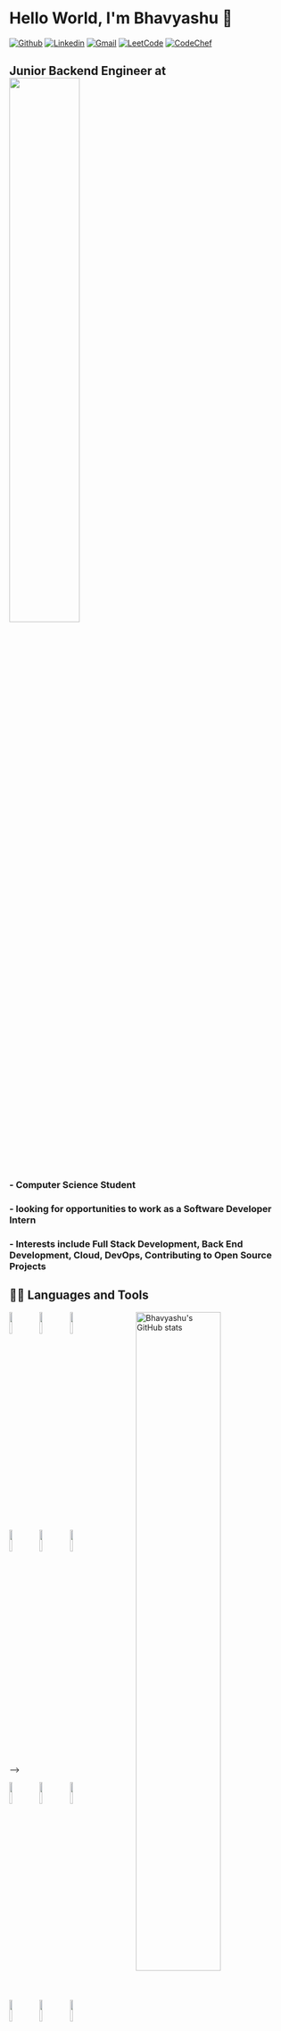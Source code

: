 # Hello World, I'm Bhavyashu 👋

[![Github](https://img.shields.io/badge/-Github-000?style=flat&logo=Github&logoColor=white)](https://github.com/Bhavyashu)
[![Linkedin](https://img.shields.io/badge/-LinkedIn-blue?style=flat&logo=Linkedin&logoColor=white)](https://www.linkedin.com/in/bhavyashu/)
[![Gmail](https://img.shields.io/badge/-Gmail-c14438?style=flat&logo=Gmail&logoColor=white)](mailto:the.bhavyashu@gmail.com)
[![LeetCode](https://img.shields.io/badge/-leetcode-black?style=flat&logo=leetcode&logocolor=#fff)](https://leetcode.com/bhavyashu/)
[![CodeChef](https://img.shields.io/badge/CodeChef-%23964B00.svg?style=flat&logo=CodeChef&logoColor=white)](https://www.codechef.com/users/bhavyashu)


<!-- <img width="55%" align="right" alt="Github" src="[https://raw.githubusercontent.com/onimur/.github/master/.resources/git-header.svg](https://img.freepik.com/free-vector/programmer-work-with-working-day-symbols-flat-illustration_1284-60322.jpg?w=1060&t=st=1661627876~exp=1661628476~hmac=62071dc36483ec67aba8b9e801bf89aa5ddefd93f647b9fd3acdc8753c27445a)" /> -->

## Junior Backend Engineer at [<img src="https://openinapp.com/logo.svg" width="50%" height="50%">](https://openinapp.com)

### - Computer Science Student
### - looking for opportunities to work as a Software Developer Intern
### - Interests include Full Stack Development, Back End Development, Cloud, DevOps, Contributing to Open Source Projects  

## 👨‍💻 Languages and Tools
<p>
  <img width="55%" align="right" alt="Bhavyashu's GitHub stats" src="https://github-readme-stats.vercel.app/api?username=Bhavyashu&count_private=true&show_icons=true&theme=tokyonight" />

 
  <code><img width="10%" src="https://www.vectorlogo.zone/logos/java/java-ar21.svg"></code>
  <code><img width="10%" src="https://www.vectorlogo.zone/logos/javascript/javascript-ar21.svg"></code>
  <code><img width="10%" src="https://www.vectorlogo.zone/logos/python/python-ar21.svg"></code>
  <br />
  <code><img width="10%" src="https://www.vectorlogo.zone/logos/reactjs/reactjs-ar21.svg"></code>
  <code><img width="10%" src="https://www.vectorlogo.zone/logos/mysql/mysql-ar21.svg"></code>
  <code><img width="10%" src="https://www.vectorlogo.zone/logos/graphql/graphql-ar21.svg"></code>
  
  <br />
<!--   <code><img width="10%" src="https://www.vectorlogo.zone/logos/postgresql/postgresql-ar21.svg"></code>
   <code><img width="10%" src="https://www.vectorlogo.zone/logos/dotnet/dotnet-ar21.svg"></code>
  <code><img width="10%" src="https://www.vectorlogo.zone/logos/typescriptlang/typescriptlang-ar21.svg"></code>
  <code><img width="10%" src="https://www.vectorlogo.zone/logos/hasuraio/hasuraio-ar21.svg"></code>
  <code><img width="10%" src="https://www.vectorlogo.zone/logos/travis-ci/travis-ci-ar21.svg"></code>
  <code><img width="10%" src="https://www.vectorlogo.zone/logos/circleci/circleci-ar21.svg"></code>
  <br /> --> -->
  
  <code><img width="10%" src="https://www.vectorlogo.zone/logos/getpostman/getpostman-ar21.svg"></code>
  <code><img width="10%" src="https://www.vectorlogo.zone/logos/git-scm/git-scm-ar21.svg"></code>
  <code><img width="10%" src="https://www.vectorlogo.zone/logos/github/github-ar21.svg"></code>
  <br />
  <code><img width="10%" src="https://www.vectorlogo.zone/logos/docker/docker-ar21.svg"></code>
  <code><img width="10%" src="https://www.vectorlogo.zone/logos/netlify/netlify-ar21.svg"></code>
  <code><img width="10%" src="https://www.vectorlogo.zone/logos/heroku/heroku-ar21.svg"></code>

</p>

## Competetive Programming and Solving DSA

[![bhavyashu's LeetCode Stats](https://leetcode-stats.vercel.app/api?username=bhavyashu&theme=dark)]
<!-- (https://github.com/JeremyTsaii/leetcode-stats) -->

<!-- ## 👀 Active Repo

[![ReadMe Card](https://github-readme-stats.vercel.app/api/pin/?username=JeremyTsaii&repo=hyperplanner&show_owner=true)](https://github.com/JeremyTsaii/hyperplanner)

![Banner](https://user-images.githubusercontent.com/44514622/105098661-43c04880-5a5f-11eb-833f-c545aa39a037.PNG)

[![ReadMe Card](https://github-readme-stats.vercel.app/api/pin/?username=JeremyTsaii&repo=leetcode-stats&show_owner=true)](https://github.com/JeremyTsaii/leetcode-stats)

[![jetsai's LeetCode Stats](https://leetcode-stats.vercel.app/api?username=jetsai&theme=Dark)](https://github.com/JeremyTsaii/leetcode-stats)
 -->
